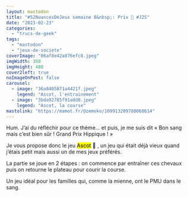 ```yaml
---
layout: mastodon
title: "#52NuancesDeJeux semaine 8&nbsp;: Prix 🥇 #J2S"
date: "2023-02-23"
categories: 
  - "trucs-de-geek"
tags: 
  - "mastodon"
  - "jeux-de-societe"
coverImage: "06af8e42a876efc8.jpeg"
imgWidth: 360
imgHeight: 480
cover2left: true
noImageOnPost: false
carousel: 
  - image: "36a8405871a4421f.jpeg"
    legend: "Ascot, l'entrainement"
  - image: "3bda92785f91add8.jpeg"
    legend: "Ascot, la course"
mastolink: "https://mamot.fr/@zemoko/109913209780068614"
---
```


Hum. J’ai du réfléchir pour ce thème… et puis, je me suis dit «&nbsp;Bon sang mais c’est bien sûr&nbsp;! Grand Prix Hippique&nbsp;!&nbsp;»

Je vous propose donc le jeu <mark>Ascot</mark> 🐎 , un jeu qui était déjà vieux quand j’étais petit mais aussi un de mes jeux préférés.

La partie se joue en 2&nbsp;étapes&nbsp;: on commence par entraîner ces chevaux puis on retourne le plateau pour courir la course.

Un jeu idéal pour les familles qui, comme la mienne, ont le <abbr>PMU</abbr> dans le sang.
